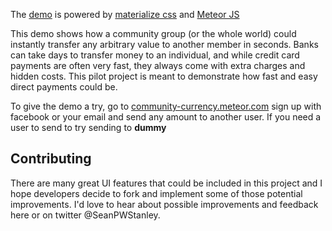 The [demo](http://community-currency.meteor.com) is powered by [materialize css](http://materializecss.com) and [Meteor JS](http://www.meteor.com)

This demo shows how a community group (or the whole world) could instantly transfer any arbitrary value to another member in seconds. Banks can take days to transfer money to an individual, and while credit card payments are often very fast, they always come with extra charges and hidden costs. This pilot project is meant to demonstrate how fast and easy direct payments could be.

To give the demo a try, go to [community-currency.meteor.com](http://community-currency.meteor.com) sign up with facebook or your email and send any amount to another user. If you need a user to send to try sending to <strong>dummy</strong></p>

## Contributing
There are many great UI features that could be included in this project and I hope developers decide to fork and implement some of those potential improvements. I'd love to hear about possible improvements and feedback here or on twitter @SeanPWStanley.
